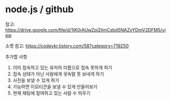 # node.js / github
참고: https://drive.google.com/file/d/1jK0rAUwZpi2ilmCsbd5NAZvYDmV2DFM5/view

소켓 참고: https://codevkr.tistory.com/58?category=719250

추가할 사항
1. 이미 접속하고 있는 유저의 이름으로 접속 못하게 하기
2. 접속 상태가 아닌 사람에게 귓속말 못 보내게 하기
3. 사진을 보낼 수 있게 하기
4. 가능하면 이모티콘을 보낼 수 있게 만들어보기
5. 현재 채팅에 참여하고 있는 사람 수 띄우기
